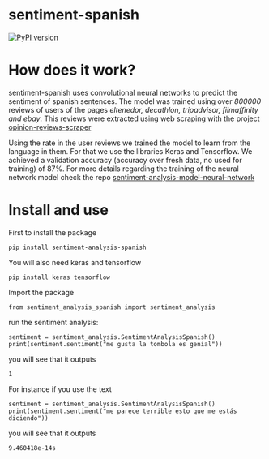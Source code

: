 # sentiment-spanish


[![PyPI version](https://badge.fury.io/py/sentiment_analysis_spanish.svg)](https://badge.fury.io/py/sentiment_analysis_spanish)

# How does it work?

sentiment-spanish uses convolutional neural networks to predict the sentiment of spanish sentences. The model was trained using over *800000* reviews of users of the pages *eltenedor, decathlon, tripadvisor, filmaffinity and ebay*.
This reviews were extracted using web scraping with the project [opinion-reviews-scraper](https://github.com/sentiment-analysis-spanish/opinion-reviews-scraper)

Using the rate in the user reviews we trained the model to learn from the language in them. For that we use the libraries Keras and Tensorflow. We achieved a validation accuracy (accuracy over fresh data, no used for training) of 87%.
For more details regarding the training of the neural network model check the repo [sentiment-analysis-model-neural-network](https://github.com/sentiment-analysis-spanish/sentiment-analysis-model-neural-network) 

# Install and use

First to install the package

```
pip install sentiment-analysis-spanish
```

You will also need keras and tensorflow

```
pip install keras tensorflow
```

Import the package

```
from sentiment_analysis_spanish import sentiment_analysis

```

run the sentiment analysis:

```
sentiment = sentiment_analysis.SentimentAnalysisSpanish()
print(sentiment.sentiment("me gusta la tombola es genial"))

```

you will see that it outputs 

```
1
```
For instance if you use the text 

```
sentiment = sentiment_analysis.SentimentAnalysisSpanish()
print(sentiment.sentiment("me parece terrible esto que me estás diciendo"))

```

you will see that it outputs 

```
9.460418e-14s
```

